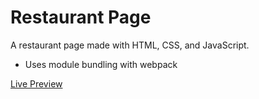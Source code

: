 # Restaurant Page
A restaurant page made with HTML, CSS, and JavaScript.
- Uses module bundling with webpack

[Live Preview](https://brentwashington.github.io/restaurant-page/)
